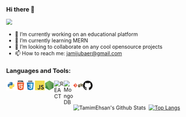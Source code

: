 ### Hi there 👋

![](https://komarev.com/ghpvc/?username=logolica99&color=blueviolet)


- 🔭 I’m currently working on an educational platform
- 🌱 I’m currently learning MERN
- 👯 I’m looking to collaborate on any cool opensource projects
- 📫 How to reach me: jamijubaer@gmail.com

### Languages and Tools:


<img align="left" alt="Python" width="26px" src="https://raw.githubusercontent.com/github/explore/80688e429a7d4ef2fca1e82350fe8e3517d3494d/topics/python/python.png" />
<img align="left" alt="HTML5" width="26px" src="https://raw.githubusercontent.com/github/explore/80688e429a7d4ef2fca1e82350fe8e3517d3494d/topics/html/html.png" />
<img align="left" alt="CSS3" width="26px" src="https://raw.githubusercontent.com/github/explore/80688e429a7d4ef2fca1e82350fe8e3517d3494d/topics/css/css.png" />
<img align="left" alt="JavaScript" width="26px" src="https://raw.githubusercontent.com/github/explore/80688e429a7d4ef2fca1e82350fe8e3517d3494d/topics/javascript/javascript.png" />
<img align="left" alt="Node.js" width="26px" src="https://raw.githubusercontent.com/github/explore/80688e429a7d4ef2fca1e82350fe8e3517d3494d/topics/nodejs/nodejs.png" />
<img align="left" alt="REACT" width="26px" src="https://raw.githubusercontent.com/hussainweb/hussainweb/main/icons/react.png" />
<img align="left" alt="MongoDB" width="26px" src="https://raw.githubusercontent.com/mongodb-js/leaf/master/dist/mongodb-leaf_32x32.png" />
<img align="left" alt="Git" width="26px" src="https://raw.githubusercontent.com/github/explore/80688e429a7d4ef2fca1e82350fe8e3517d3494d/topics/git/git.png" />
<img align="left" alt="GitHub" width="26px" src="https://raw.githubusercontent.com/github/explore/78df643247d429f6cc873026c0622819ad797942/topics/github/github.png" />
<br /><br /><br />

<img align="left" alt="TamimEhsan's Github Stats" src="https://github-readme-stats.vercel.app/api?username=logolica99&show_icons=true" />   &nbsp;
[![Top Langs](https://github-readme-stats.vercel.app/api/top-langs/?username=logolica99&layout=compact)](https://github.com/anuraghazra/github-readme-stats) 


<!--
<img align="left" alt="Mehrab Haque's Github Stats" src="https://github-readme-stats.vercel.app/api?username=logolica99&show_icons=true" />    &nbsp;
[![Top Langs](https://github-readme-stats.vercel.app/api/top-langs?username=logolica99&count_private=true&show_icons=true)](https://github.com/anuraghazra/github-readme-stats)
-->

